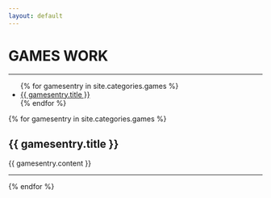 ```yaml
---
layout: default
---
```

# GAMES WORK

---

<div class="postselector">
<ul class="posts">
	  {% for gamesentry in site.categories.games %}
	    <li><a href="{{ gamesentry.url }}" title="{{ gamesentry.title }}">{{ gamesentry.title }}</a></li>
	  {% endfor %}
	</ul>
</div>

{% for gamesentry in site.categories.games %}

## {{ gamesentry.title }}

{{ gamesentry.content }}

---

{% endfor %}
